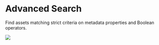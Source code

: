 # Advanced Search

Find assets matching strict criteria on metadata properties and Boolean operators.

![](../.gitbook/assets/complex-queries.gif)

####
